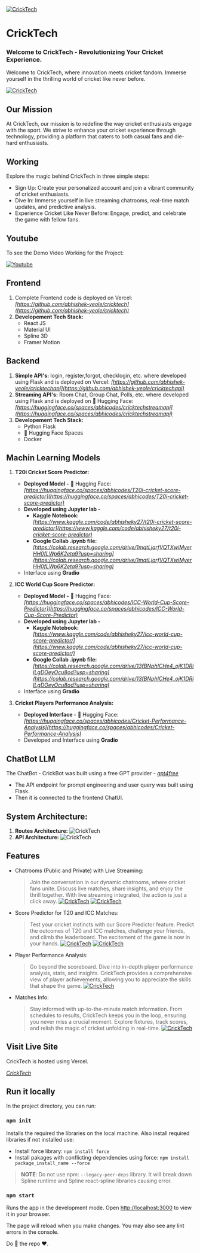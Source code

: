 [![CrickTech](https://cricktech.vercel.app/static/media/Road_Sense-removebg-preview.b109c5d8d6d88f54cabe.png)](https://cricktech.vercel.app/)
# CrickTech
### Welcome to CrickTech - Revolutionizing Your Cricket Experience.

Welcome to CrickTech, where innovation meets cricket fandom. Immerse yourself in the thrilling world of cricket like never before.

[![CrickTech](https://lh3.googleusercontent.com/u/0/drive-viewer/AK7aPaDzb3Tq0LeMeKVqTdl9k_D8be6ouRxs_ferNbs0HQpWeLXO1xY-lj4xtHrCHvR0RbWQiIXvFJazo2DTMX7iFY3oUwRrEA=w1960-h4012)](https://cricktech.vercel.app/)

## Our Mission

At CrickTech, our mission is to redefine the way cricket enthusiasts engage with the sport. We strive to enhance your cricket experience through technology, providing a platform that caters to both casual fans and die-hard enthusiasts.

## Working
Explore the magic behind CrickTech in three simple steps:
- Sign Up: Create your personalized account and join a vibrant community of cricket enthusiasts.
- Dive In: Immerse yourself in live streaming chatrooms, real-time match updates, and predictive analysis.
- Experience Cricket Like Never Before: Engage, predict, and celebrate the game with fellow fans.

## Youtube
To see the Demo Video Working for the Project:

[![Youtube](https://img.youtube.com/vi/gTrvaIQp_sg/0.jpg)](https://www.youtube.com/watch?v=gTrvaIQp_sg)

## Frontend
1. Complete Frontend code is deployed on Vercel: _[https://github.com/abhishek-yeole/cricktech](https://github.com/abhishek-yeole/cricktech)_
2. **Developement Tech Stack:**
   - React JS
   - Material UI
   - Spline 3D
   - Framer Motion

## Backend
1. **Simple API's:** login, register,forgot, checklogin, etc. where developed using Flask and is deployed on Vercel: _[https://github.com/abhishek-yeole/cricktechapi](https://github.com/abhishek-yeole/cricktechapi)_
2. **Streaming API's:** Room Chat, Group Chat, Polls, etc. where developed using Flask and is deployed on 🤗 Hugging Face: _[https://huggingface.co/spaces/abhicodes/cricktechstreamapi](https://huggingface.co/spaces/abhicodes/cricktechstreamapi)_
3. **Developement Tech Stack:**
   - Python Flask
   - 🤗 Hugging Face Spaces
   - Docker


## Machin Learning Models
1. **T20i Cricket Score Predictor:**
   - **Deployed Model -** 🤗 Hugging Face: _[https://huggingface.co/spaces/abhicodes/T20i-cricket-score-predictor](https://huggingface.co/spaces/abhicodes/T20i-cricket-score-predictor)_
   - **Developed using Jupyter lab -**
     - **Kaggle Notebook:** _[https://www.kaggle.com/code/abhisheky27/t20i-cricket-score-predictor](https://www.kaggle.com/code/abhisheky27/t20i-cricket-score-predictor)_
     - **Google Collab .ipynb file:** _[https://colab.research.google.com/drive/1mqtLjarfVQTXwiMyerHH0fLWp6K2eta9?usp=sharing](https://colab.research.google.com/drive/1mqtLjarfVQTXwiMyerHH0fLWp6K2eta9?usp=sharing)_
   - Interface using **Gradio**

2. **ICC World Cup Score Predictor:**
   - **Deployed Model -** 🤗 Hugging Face: _[https://huggingface.co/spaces/abhicodes/ICC-World-Cup-Score-Predictor](https://huggingface.co/spaces/abhicodes/ICC-World-Cup-Score-Predictor)_
   - **Developed using Jupyter lab -**
     - **Kaggle Notebook:** _[https://www.kaggle.com/code/abhisheky27/icc-world-cup-score-predictor/](https://www.kaggle.com/code/abhisheky27/icc-world-cup-score-predictor/)_
     - **Google Collab .ipynb file:** _[https://colab.research.google.com/drive/13fBNphICHe4_ojK1DRiILgDOeyOcu8od?usp=sharing](https://colab.research.google.com/drive/13fBNphICHe4_ojK1DRiILgDOeyOcu8od?usp=sharing)_
   - Interface using **Gradio**

3. **Cricket Players Performance Analysis:**
   - **Deployed Interface -** 🤗 Hugging Face: _[https://huggingface.co/spaces/abhicodes/Cricket-Performance-Analysis](https://huggingface.co/spaces/abhicodes/Cricket-Performance-Analysis)_
   - Developed and Interface using **Gradio**

## ChatBot LLM
The ChatBot - CrickBot was built using a free GPT provider - _[gpt4free](https://pypi.org/project/gpt4free/0.0.2.6/)_
   - The API endpoint for prompt engineering and user query was built using Flask.
   - Then it is connected to the frontend ChatUI.

## **System Architecture:**
1. **Routes Architecture:**
   ![CrickTech](https://lh3.googleusercontent.com/u/0/drive-viewer/AK7aPaBhTOKQ2G7VzGU8tCPKPGFUQmc_Tez9oRbjDZfxHfFhm2m8WGfAhjd-5faqsjbPGcnuRs4XsAdEn0yoJkpylK6VXaFfkw=w8462-h10071)
2. **API Architecture:**
   ![CrickTech](https://lh3.googleusercontent.com/u/0/drive-viewer/AK7aPaCcNq1exlmWGU229fiu68DIENmadIcx1mTa85WWbMfWjM8LO2-zaCxqSSHiBXnj9jMMCacB9X7-UE9P3pE0TWfzCxZljg=w1607-h4012)


## Features

- Chatrooms (Public and Private) with Live Streaming:
  > Join the conversation in our dynamic chatrooms, where cricket fans unite. Discuss live matches, share insights, and enjoy the thrill together. With live streaming integrated, the action is just a click away.
[![CrickTech](https://lh3.googleusercontent.com/u/0/drive-viewer/AK7aPaBkdZJ7oxGciB_-AOHrdvSuSofCADbPTwZV91oNJlZOoR4vwDK0GuAjYs3pK8vKJET4f7-Nm31JABWFFxJ0rfsHT_PX1g=w1960-h4012)](https://cricktech.vercel.app/)
[![CrickTech](https://lh3.googleusercontent.com/u/0/drive-viewer/AK7aPaCl5i_ggTc3xLMdwOvVd9c74v4hmTPxCXhPEZN_pKA4TsqsVcqeqRKwLjwluhdU1FKBOeHAZdE5Gy8UklRPEvdrjeasng=w1960-h4012)](https://cricktech.vercel.app/)

-  Score Predictor for T20 and ICC Matches:
   > Test your cricket instincts with our Score Predictor feature. Predict the outcomes of T20 and ICC matches, challenge your friends, and climb the leaderboard. The excitement of the game is now in your hands.
[![CrickTech](https://lh3.googleusercontent.com/u/0/drive-viewer/AK7aPaDrE7jLM1XTZfrMSDU_vtCusxnxBSJ7evOg7cbb1I8_3fFSUJ26e83d9FiCvgz3zF7OGoEZLejDyvIcu6kkqjQXeV868Q=w1960-h4012)](https://cricktech.vercel.app/)
[![CrickTech](https://lh3.googleusercontent.com/u/0/drive-viewer/AK7aPaCDMSBSf2vju8R4_vSdY_ulQohnHB_biqjPEFeqY8rjK6W1F7rPnfNUdu7uxYRWAxgVD4daI0fISVBvig6JoaURARxaag=w1960-h4012)](https://cricktech.vercel.app/)

- Player Performance Analysis:
  > Go beyond the scoreboard. Dive into in-depth player performance analysis, stats, and insights. CrickTech provides a comprehensive view of player achievements, allowing you to appreciate the skills that shape the game.
[![CrickTech](https://lh3.googleusercontent.com/u/0/drive-viewer/AK7aPaCSsQaaPFu_adLpI8TMsyFO4n47IF9NbWULfiqsjsvRCW-laacCa7pr8jJ9m_ifJ1DpIebQOc49lRlzK0AIMeHvkE-UEQ=w1960-h4012)](https://cricktech.vercel.app/)

- Matches Info:
  > Stay informed with up-to-the-minute match information. From schedules to results, CrickTech keeps you in the loop, ensuring you never miss a crucial moment. Explore fixtures, track scores, and relish the magic of cricket unfolding in real-time.
[![CrickTech](https://lh3.googleusercontent.com/u/0/drive-viewer/AK7aPaAw346C8SHAfyJsKViiTj-3Ny-qJ8dfuPUnUKY_fUF7Gp7-RY4kqFYTetP1fny_WguhBKay8wfPv36jf_F1g9BRfI4XSQ=w1960-h4012)](https://cricktech.vercel.app/)

## Visit Live Site

CrickTech is hosted using Vercel.

_[CrickTech](https://cricktech.vercel.app/)_


## Run it locally

In the project directory, you can run:

### `npm init`

Installs the required the libraries on the local machine. Also install required libraries if not installed use:

- Install force library: `npm install force`
- Install pakages with conflicting dependencies using force: `npm install package_install_name --force`

> **NOTE**: Do not use npm: `--legacy-peer-deps` library. It will break down Spline runtime and Spline react-spline libraries causing error.

### `npm start`

Runs the app in the development mode. Open [http://localhost:3000](http://localhost:3000) to view it in your browser.

The page will reload when you make changes. You may also see any lint errors in the console.

Do 🌟 the repo ❤️.
